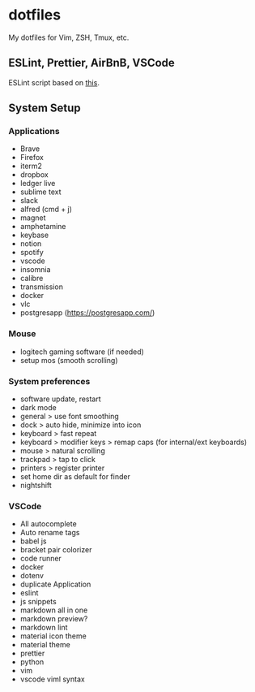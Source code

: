 # dotfiles

My dotfiles for Vim, ZSH, Tmux, etc.

## ESLint, Prettier, AirBnB, VSCode

ESLint script based on [this](https://github.com/paulolramos/eslint-prettier-airbnb-react/blob/master/eslint-prettier-config.sh).

## System Setup

### Applications

- Brave
- Firefox
- iterm2
- dropbox
- ledger live
- sublime text
- slack
- alfred (cmd + j)
- magnet
- amphetamine
- keybase
- notion
- spotify
- vscode
- insomnia
- calibre
- transmission
- docker
- vlc
- postgresapp (https://postgresapp.com/)

### Mouse

- logitech gaming software (if needed)
- setup mos (smooth scrolling)

### System preferences

- software update, restart
- dark mode
- general > use font smoothing
- dock > auto hide, minimize into icon
- keyboard > fast repeat
- keyboard > modifier keys > remap caps (for internal/ext keyboards)
- mouse > natural scrolling
- trackpad > tap to click
- printers > register printer
- set home dir as default for finder
- nightshift

### VSCode

- All autocomplete
- Auto rename tags
- babel js
- bracket pair colorizer
- code runner
- docker
- dotenv
- duplicate Application
- eslint
- js snippets
- markdown all in one
- markdown preview?
- markdown lint
- material icon theme
- material theme
- prettier
- python
- vim
- vscode viml syntax
